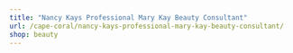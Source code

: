 ```yaml
---
title: "Nancy Kays Professional Mary Kay Beauty Consultant"
url: /cape-coral/nancy-kays-professional-mary-kay-beauty-consultant/
shop: beauty
---
```

